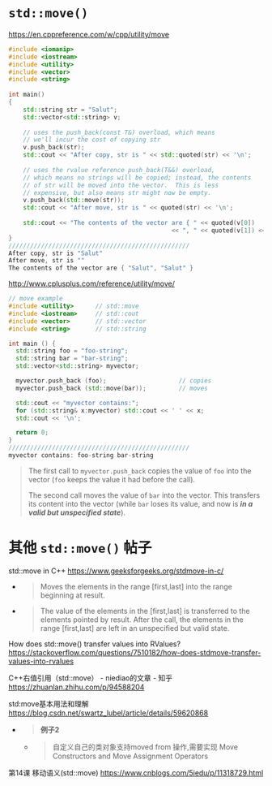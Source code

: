 
# `std::move()`

https://en.cppreference.com/w/cpp/utility/move
```cpp
#include <iomanip>
#include <iostream>
#include <utility>
#include <vector>
#include <string>
 
int main()
{
    std::string str = "Salut";
    std::vector<std::string> v;
 
    // uses the push_back(const T&) overload, which means 
    // we'll incur the cost of copying str
    v.push_back(str);
    std::cout << "After copy, str is " << std::quoted(str) << '\n';
 
    // uses the rvalue reference push_back(T&&) overload, 
    // which means no strings will be copied; instead, the contents
    // of str will be moved into the vector.  This is less
    // expensive, but also means str might now be empty.
    v.push_back(std::move(str));
    std::cout << "After move, str is " << quoted(str) << '\n';
 
    std::cout << "The contents of the vector are { " << quoted(v[0])
                                             << ", " << quoted(v[1]) << " }\n";
}
//////////////////////////////////////////////////
After copy, str is "Salut"
After move, str is ""
The contents of the vector are { "Salut", "Salut" }
```

http://www.cplusplus.com/reference/utility/move/
```cpp
// move example
#include <utility>      // std::move
#include <iostream>     // std::cout
#include <vector>       // std::vector
#include <string>       // std::string

int main () {
  std::string foo = "foo-string";
  std::string bar = "bar-string";
  std::vector<std::string> myvector;

  myvector.push_back (foo);                    // copies
  myvector.push_back (std::move(bar));         // moves

  std::cout << "myvector contains:";
  for (std::string& x:myvector) std::cout << ' ' << x;
  std::cout << '\n';

  return 0;
}
//////////////////////////////////////////////////
myvector contains: foo-string bar-string
```
> The first call to `myvector.push_back` copies the value of `foo` into the vector (`foo` keeps the value it had before the call).
>
> The second call moves the value of `bar` into the vector. This transfers its content into the vector (while `bar` loses its value, and now is ***in a valid but unspecified state***).

# 其他 `std::move()` 帖子

std::move in C++ https://www.geeksforgeeks.org/stdmove-in-c/
- > Moves the elements in the range [first,last] into the range beginning at result.
- > The value of the elements in the [first,last] is transferred to the elements pointed by result. After the call, the elements in the range [first,last] are left in an unspecified but valid state.

How does std::move() transfer values into RValues? https://stackoverflow.com/questions/7510182/how-does-stdmove-transfer-values-into-rvalues

C++右值引用（std::move） - niediao的文章 - 知乎 https://zhuanlan.zhihu.com/p/94588204

std:move基本用法和理解 https://blog.csdn.net/swartz_lubel/article/details/59620868
- > **例子2**
  * > 自定义自己的类对象支持moved from 操作,需要实现 Move Constructors and Move Assignment Operators

第14课 移动语义(std::move) https://www.cnblogs.com/5iedu/p/11318729.html
